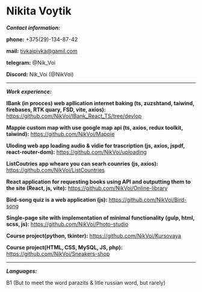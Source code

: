# Nikita Voytik

***Contact information:***

**phone:** +375(29)-134-87-42 

**mail:** tivkaipivka@gamil.com 

**telegram:** @Nik_Voi 

**Discord:** Nik_Voi (@NikVoi)

********* 

***Work experience:***

**IBank (in procces) web apllication internet baking (ts, zuzshtand, taiwind, firebases, RTK quary, FSD, vite, axios):** https://github.com/NikVoi/IBank_React_TS/tree/devlop

**Mappie custom map with use google map api (ts, axios, redux toolkit, taiwind):** https://github.com/NikVoi/Mappie

**Uloding web app loading audio & vidie for trascription (js, axios, jspdf, react-router-dom):** https://github.com/NikVoi/uploading

**ListCoutries app wheare you can searh counries (js, axios):** https://github.com/NikVoi/ListCountries

**React application for requesting books using API and outputting them to the site (React, js, vite):** https://github.com/NikVoi/Online-library

**Bird-song quiz is a web application (js):** https://github.com/NikVoi/Bird-song

**Single-page site with implementation of minimal functionality (gulp, html, scss, js):** https://github.com/NikVoi/Photo-studio

**Course project(python, tkinter):** https://github.com/NikVoi/Kursovaya

**Course project(HTML, CSS, MySQL, JS, php):** https://github.com/NikVoi/Sneakers-shop

********* 
***Languages:***

B1 (But to meet the word parazits & litle russian word, but rarely)

